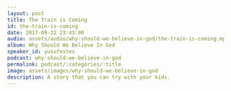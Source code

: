 ```yaml
---
layout: post
title: The Train is Coming
id: the-train-is-coming
date: 2017-09-22 23:43:00
audio: assets/audio/why-should-we-believe-in-god/the-train-is-coming.mp3
album: Why Should We Believe In God
speaker_id: yusufestes
podcast: why-should-we-believe-in-god
permalink: podcast/:categories/:title
image: assets/images/why-should-we-believe-in-god
description: A story that you can try with your kids.
---
```

